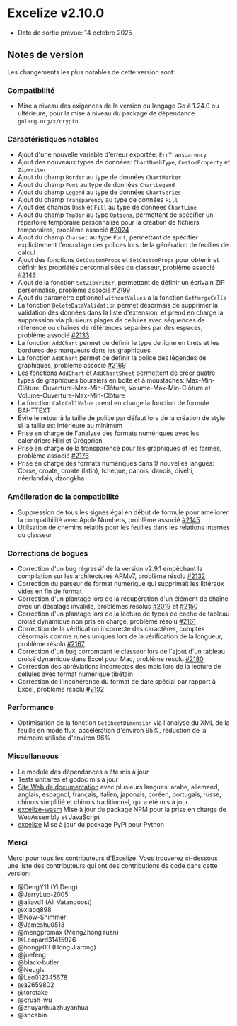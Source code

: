 # Excelize v2.10.0

* Date de sortie prévue: 14 octobre 2025

## Notes de version

Les changements les plus notables de cette version sont:

### Compatibilité

* Mise à niveau des exigences de la version du langage Go à 1.24.0 ou ultérieure, pour la mise à niveau du package de dépendance `golang.org/x/crypto`

### Caractéristiques notables

* Ajout d'une nouvelle variable d'erreur exportée: `ErrTransparency`
* Ajout des nouveaux types de données: `ChartDashType`, `CustomProperty` et `ZipWriter`
* Ajout du champ `Border` au type de données `ChartMarker`
* Ajout du champ `Font` au type de données `ChartLegend`
* Ajout du champ `Legend` au type de données `ChartSeries`
* Ajout du champ `Transparency` au type de données `Fill`
* Ajout des champs `Dash` et `Fill` au type de données `ChartLine`
* Ajout du champ `TmpDir` au type `Options`, permettant de spécifier un répertoire temporaire personnalisé pour la création de fichiers temporaires, problème associé [#2024](https://github.com/xuri/excelize/issues/2024)
* Ajout du champ `Charset` au type `Font`, permettant de spécifier explicitement l'encodage des polices lors de la génération de feuilles de calcul
* Ajout des fonctions `GetCustomProps` et `SetCustomProps` pour obtenir et définir les propriétés personnalisées du classeur, problème associé [#2146](https://github.com/xuri/excelize/issues/2146)
* Ajout de la fonction `SetZipWriter`, permettant de définir un écrivain ZIP personnalisé, problème associé [#2199](https://github.com/xuri/excelize/issues/2199)
* Ajout du paramètre optionnel `withoutValues` à la fonction `GetMergeCells`
* La fonction `DeleteDataValidation` permet désormais de supprimer la validation des données dans la liste d'extension, et prend en charge la suppression via plusieurs plages de cellules avec séquences de référence ou chaînes de références séparées par des espaces, problème associé [#2133](https://github.com/xuri/excelize/issues/2133)
* La fonction `AddChart` permet de définir le type de ligne en tirets et les bordures des marqueurs dans les graphiques
* La fonction `AddChart` permet de définir la police des légendes de graphiques, problème associé [#2169](https://github.com/xuri/excelize/issues/2169)
* Les fonctions `AddChart` et `AddChartSheet` permettent de créer quatre types de graphiques boursiers en boîte et à moustaches: Max-Min-Clôture, Ouverture-Max-Min-Clôture, Volume-Max-Min-Clôture et Volume-Ouverture-Max-Min-Clôture
* La fonction `CalcCellValue` prend en charge la fonction de formule BAHTTEXT
* Évite le retour à la taille de police par défaut lors de la création de style si la taille est inférieure au minimum
* Prise en charge de l'analyse des formats numériques avec les calendriers Hijri et Grégorien
* Prise en charge de la transparence pour les graphiques et les formes, problème associé [#2176](https://github.com/xuri/excelize/issues/2176)
* Prise en charge des formats numériques dans 9 nouvelles langues: Corse, croate, croate (latin), tchèque, danois, danois, divehi, néerlandais, dzongkha

### Amélioration de la compatibilité

* Suppression de tous les signes égal en début de formule pour améliorer la compatibilité avec Apple Numbers, problème associé [#2145](https://github.com/xuri/excelize/issues/2145)
* Utilisation de chemins relatifs pour les feuilles dans les relations internes du classeur

### Corrections de bogues

* Correction d'un bug régressif de la version v2.9.1 empêchant la compilation sur les architectures ARMv7, problème résolu [#2132](https://github.com/xuri/excelize/issues/2132)
* Correction du parseur de format numérique qui supprimait les littéraux vides en fin de format
* Correction d'un plantage lors de la récupération d'un élément de chaîne avec un décalage invalide, problèmes résolus [#2019](https://github.com/xuri/excelize/issues/2019) et [#2150](https://github.com/xuri/excelize/issues/2150)
* Correction d'un plantage lors de la lecture de types de cache de tableau croisé dynamique non pris en charge, problème résolu [#2161](https://github.com/xuri/excelize/issues/2161)
* Correction de la vérification incorrecte des caractères, comptés désormais comme runes uniques lors de la vérification de la longueur, problème résolu [#2167](https://github.com/xuri/excelize/issues/2167)
* Correction d'un bug corrompant le classeur lors de l'ajout d'un tableau croisé dynamique dans Excel pour Mac, problème résolu [#2180](https://github.com/xuri/excelize/issues/2180)
* Correction des abréviations incorrectes des mois lors de la lecture de cellules avec format numérique tibétain
* Correction de l'incohérence du format de date spécial par rapport à Excel, problème résolu [#2192](https://github.com/xuri/excelize/issues/2192)

### Performance

* Optimisation de la fonction `GetSheetDimension` via l'analyse du XML de la feuille en mode flux, accélération d'environ 95%, réduction de la mémoire utilisée d'environ 96%

### Miscellaneous

* Le module des dépendances a été mis à jour
* Tests unitaires et godoc mis à jour
* [Site Web de documentation](https://xuri.me/excelize) avec plusieurs langues: arabe, allemand, anglais, espagnol, français, italien, japonais, coréen, portugais, russe, chinois simplifié et chinois traditionnel, qui a été mis à jour.
* [excelize-wasm](https://github.com/xuri/excelize-wasm) Mise à jour du package NPM pour la prise en charge de WebAssembly et JavaScript
* [excelize](https://github.com/xuri/excelize-py) Mise à jour du package PyPI pour Python

### Merci

Merci pour tous les contributeurs d'Excelize. Vous trouverez ci-dessous une liste des contributeurs qui ont des contributions de code dans cette version:

* @DengY11 (Yi Deng)
* @JerryLuo-2005
* @aliavd1 (Ali Vatandoost)
* @xiaoq898
* @Now-Shimmer
* @Jameshu0513
* @mengpromax (MengZhongYuan)
* @Leopard31415926
* @hongjr03 (Hong Jiarong)
* @juefeng
* @black-butler
* @Neugls
* @Leo012345678
* @a2659802
* @torotake
* @crush-wu
* @zhuyanhuazhuyanhua
* @shcabin
